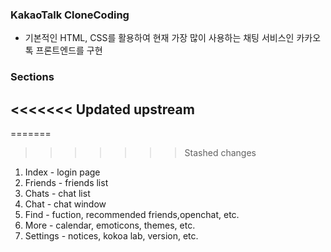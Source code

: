### **KakaoTalk CloneCoding**

- 기본적인 HTML, CSS를 활용하여 현재 가장 많이 사용하는 채팅 서비스인 카카오톡 프론트엔드를 구현

### **Sections**

<<<<<<< Updated upstream
---

=======
>>>>>>> Stashed changes
1. Index - login page
2. Friends - friends list
3. Chats - chat list
4. Chat - chat window
5. Find - fuction, recommended friends,openchat, etc.
6. More - calendar, emoticons, themes, etc.
7. Settings - notices, kokoa lab, version, etc.
